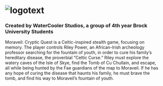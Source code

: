 # ![logotext](https://github.com/AbubakarBunamay/moraveil/assets/18227875/f458e41f-3d59-463a-9059-9e5e0d2176a0)

### Created by WaterCooler Studios, a group of 4th year Brock University Students

Moraveil: Cryptic Quest is a Celtic-inspired stealth game, focusing on memory. The player controls Riley Power, an African-Irish archeology professor searching for the fountain of youth, in order to cure his family’s hereditary disease, the proverbial “Celtic Curse.” Riley must explore the watery caves of the Isle of Skye, find the Tomb of Cu Chullain, and escape, all while being hunted by the Fae guardians of the map to Moraveil. If he has any hope of curing the disease that haunts his family, he must brave the tomb, and find his way to Moraveil’s fountain of youth. 
